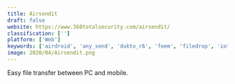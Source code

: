 ```yaml
---
title: Airsendit
draft: false 
website: https://www.360totalsecurity.com/airsendit/
classification: ['']
platform: ['Web']
keywords: ['airdroid', 'any_send', 'dukto_r6', 'feem', 'filedrop', 'iotransfer', 'lannote', 'myflickrbackup', 'photo_transfer_wireless_app', 'picbackman', 'pushbullet', 'shareit', 'send_anywhere', 'sharedrop', 'software_data_cable', 'xender', 'zapya', 'inslideshow']
image: 2020/04/Airsendit.png
---
```

Easy file transfer between PC and mobile.